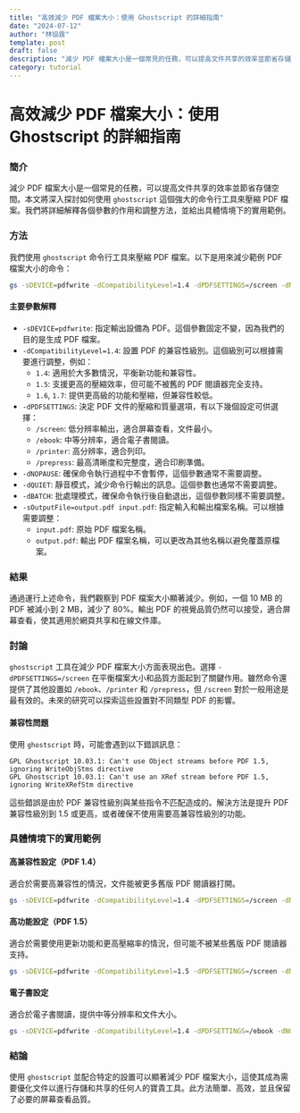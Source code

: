 ```yaml
---
title: "高效減少 PDF 檔案大小：使用 Ghostscript 的詳細指南"
date: "2024-07-12"
author: "林協霆"
template: post
draft: false
description: "減少 PDF 檔案大小是一個常見的任務，可以提高文件共享的效率並節省存儲空間。本文將深入探討如何使用 `ghostscript` 這個強大的命令行工具來壓縮 PDF 檔案。我們將詳細解釋各個參數的作用和調整方法，並給出具體情境下的實用範例。"
category: tutorial
---
```


# 高效減少 PDF 檔案大小：使用 Ghostscript 的詳細指南

### 簡介

減少 PDF 檔案大小是一個常見的任務，可以提高文件共享的效率並節省存儲空間。本文將深入探討如何使用 `ghostscript` 這個強大的命令行工具來壓縮 PDF 檔案。我們將詳細解釋各個參數的作用和調整方法，並給出具體情境下的實用範例。

<!--more-->

### 方法

我們使用 `ghostscript` 命令行工具來壓縮 PDF 檔案。以下是用來減少範例 PDF 檔案大小的命令：

```sh
gs -sDEVICE=pdfwrite -dCompatibilityLevel=1.4 -dPDFSETTINGS=/screen -dNOPAUSE -dQUIET -dBATCH -sOutputFile=output.pdf input.pdf
```

#### 主要參數解釋

- `-sDEVICE=pdfwrite`: 指定輸出設備為 PDF。這個參數固定不變，因為我們的目的是生成 PDF 檔案。
- `-dCompatibilityLevel=1.4`: 設置 PDF 的兼容性級別。這個級別可以根據需要進行調整，例如：
  - `1.4`: 適用於大多數情況，平衡新功能和兼容性。
  - `1.5`: 支援更高的壓縮效率，但可能不被舊的 PDF 閱讀器完全支持。
  - `1.6`, `1.7`: 提供更高級的功能和壓縮，但兼容性較低。
- `-dPDFSETTINGS`: 決定 PDF 文件的壓縮和質量選項，有以下幾個設定可供選擇：
  - `/screen`: 低分辨率輸出，適合屏幕查看，文件最小。
  - `/ebook`: 中等分辨率，適合電子書閱讀。
  - `/printer`: 高分辨率，適合列印。
  - `/prepress`: 最高清晰度和完整度，適合印刷準備。
- `-dNOPAUSE`: 確保命令執行過程中不會暫停，這個參數通常不需要調整。
- `-dQUIET`: 靜音模式，減少命令行輸出的訊息。這個參數也通常不需要調整。
- `-dBATCH`: 批處理模式，確保命令執行後自動退出，這個參數同樣不需要調整。
- `-sOutputFile=output.pdf input.pdf`: 指定輸入和輸出檔案名稱。可以根據需要調整：
  - `input.pdf`: 原始 PDF 檔案名稱。
  - `output.pdf`: 輸出 PDF 檔案名稱，可以更改為其他名稱以避免覆蓋原檔案。

### 結果

通過運行上述命令，我們觀察到 PDF 檔案大小顯著減少。例如，一個 10 MB 的 PDF 被減小到 2 MB，減少了 80%。輸出 PDF 的視覺品質仍然可以接受，適合屏幕查看，使其適用於網頁共享和在線文件庫。

### 討論

`ghostscript` 工具在減少 PDF 檔案大小方面表現出色。選擇 `-dPDFSETTINGS=/screen` 在平衡檔案大小和品質方面起到了關鍵作用。雖然命令還提供了其他設置如 `/ebook`、`/printer` 和 `/prepress`，但 `/screen` 對於一般用途是最有效的。未來的研究可以探索這些設置對不同類型 PDF 的影響。

#### 兼容性問題

使用 `ghostscript` 時，可能會遇到以下錯誤訊息：

```
GPL Ghostscript 10.03.1: Can't use Object streams before PDF 1.5, ignoring WriteObjStms directive
GPL Ghostscript 10.03.1: Can't use an XRef stream before PDF 1.5, ignoring WriteXRefStm directive
```

這些錯誤是由於 PDF 兼容性級別與某些指令不匹配造成的。解決方法是提升 PDF 兼容性級別到 1.5 或更高，或者確保不使用需要高兼容性級別的功能。

### 具體情境下的實用範例

#### 高兼容性設定（PDF 1.4）

適合於需要高兼容性的情況，文件能被更多舊版 PDF 閱讀器打開。

```sh
gs -sDEVICE=pdfwrite -dCompatibilityLevel=1.4 -dPDFSETTINGS=/screen -dNOPAUSE -dQUIET -dBATCH -sOutputFile=output_compatible.pdf input.pdf
```

#### 高功能設定（PDF 1.5）

適合於需要使用更新功能和更高壓縮率的情況，但可能不被某些舊版 PDF 閱讀器支持。

```sh
gs -sDEVICE=pdfwrite -dCompatibilityLevel=1.5 -dPDFSETTINGS=/screen -dNOPAUSE -dQUIET -dBATCH -sOutputFile=output_high.pdf input.pdf
```

#### 電子書設定

適合於電子書閱讀，提供中等分辨率和文件大小。

```sh
gs -sDEVICE=pdfwrite -dCompatibilityLevel=1.4 -dPDFSETTINGS=/ebook -dNOPAUSE -dQUIET -dBATCH -sOutputFile=output_ebook.pdf input.pdf
```

### 結論

使用 `ghostscript` 並配合特定的設置可以顯著減少 PDF 檔案大小，這使其成為需要優化文件以進行存儲和共享的任何人的寶貴工具。此方法簡單、高效，並且保留了必要的屏幕查看品質。
